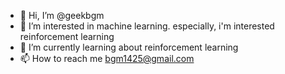 - 👋 Hi, I’m @geekbgm
- 👀 I’m interested in machine learning. especially, i'm interested reinforcement learning
- 🌱 I’m currently learning about reinforcement learning
- 📫 How to reach me bgm1425@gmail.com
